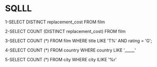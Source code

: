 # SQLLL

1-SELECT  DISTINCT replacement_cost FROM film


2-SELECT COUNT (DISTINCT replacement_cost) FROM film


3-SELECT COUNT (*) FROM film
WHERE title LIKE 'T%' AND rating = 'G';


4-SELECT COUNT (*) FROM country
WHERE country LIKE '_____'


5-SELECT COUNT (*) FROM city
WHERE city ILIKE '%r'
